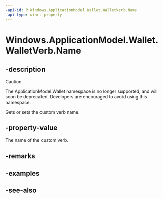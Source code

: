 ```yaml
---
-api-id: P:Windows.ApplicationModel.Wallet.WalletVerb.Name
-api-type: winrt property
---
```


<!-- Property syntax
public string Name { get;  set; }
-->

# Windows.ApplicationModel.Wallet.WalletVerb.Name

## -description
> [!CAUTION]
> The ApplicationModel.Wallet namespace is no longer supported, and will soon be deprecated. Developers are encouraged to avoid using this namespace.

Gets or sets the custom verb name.

## -property-value
The name of the custom verb.

## -remarks

## -examples

## -see-also
